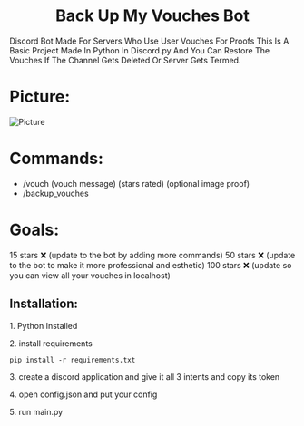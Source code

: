 <h1 align="center" id="title">Back Up My Vouches Bot</h1>

<p id="description">Discord Bot Made For Servers Who Use User Vouches For Proofs This Is A Basic Project Made In Python In Discord.py And You Can Restore The Vouches If The Channel Gets Deleted Or Server Gets Termed.</p>

# Picture:

![Picture](https://i.imgur.com/rbcLVGi.png)


# Commands:
*   /vouch (vouch message) (stars rated) (optional image proof)
*   /backup\_vouches

# Goals:
15 stars ❌ (update to the bot by adding more commands)
50 stars ❌ (update to the bot to make it more professional and esthetic)
100 stars ❌ (update so you can view all your vouches in localhost)

<h2>Installation:</h2>

<p>1. Python Installed</p>

<p>2. install requirements</p>

```
pip install -r requirements.txt
```

<p>3. create a discord application and give it all 3 intents and copy its token</p>

<p>4. open config.json and put your config</p>

<p>5. run main.py</p>
